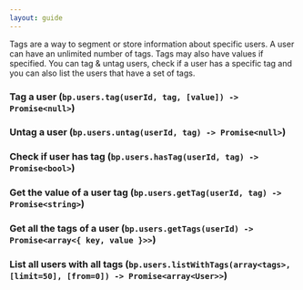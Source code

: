 ```yaml
---
layout: guide
---
```


Tags are a way to segment or store information about specific users. A user can have an unlimited number of tags. Tags may also have values if specified. You can tag & untag users, check if a user has a specific tag and you can also list the users that have a set of tags.

### Tag a user (`bp.users.tag(userId, tag, [value]) -> Promise<null>`) <a class="toc" id="toc-tag-a-user-bp-users-tag-userid-tag-value-promise" href="#toc-tag-a-user-bp-users-tag-userid-tag-value-promise"></a>

### Untag a user (`bp.users.untag(userId, tag) -> Promise<null>`) <a class="toc" id="toc-untag-a-user-bp-users-untag-userid-tag-promise" href="#toc-untag-a-user-bp-users-untag-userid-tag-promise"></a>


### Check if user has tag (`bp.users.hasTag(userId, tag) -> Promise<bool>`) <a class="toc" id="toc-check-if-user-has-tag-bp-users-hastag-userid-tag-promise" href="#toc-check-if-user-has-tag-bp-users-hastag-userid-tag-promise"></a>


### Get the value of a user tag (`bp.users.getTag(userId, tag) -> Promise<string>`) <a class="toc" id="toc-get-the-value-of-a-user-tag-bp-users-gettag-userid-tag-promise" href="#toc-get-the-value-of-a-user-tag-bp-users-gettag-userid-tag-promise"></a>


### Get all the tags of a user (`bp.users.getTags(userId) -> Promise<array<{ key, value }>>`) <a class="toc" id="toc-get-all-the-tags-of-a-user-bp-users-gettags-userid-promise" href="#toc-get-all-the-tags-of-a-user-bp-users-gettags-userid-promise"></a>


### List all users with all tags (`bp.users.listWithTags(array<tags>, [limit=50], [from=0]) -> Promise<array<User>>`) <a class="toc" id="toc-list-all-users-with-all-tags-bp-users-listwithtags-array-limit-50-from-0-promise" href="#toc-list-all-users-with-all-tags-bp-users-listwithtags-array-limit-50-from-0-promise"></a>

